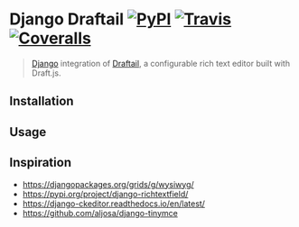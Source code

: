 # Django Draftail [![PyPI](https://img.shields.io/pypi/v/django-draftail.svg)](https://pypi.org/project/django-draftail/) [![Travis](https://travis-ci.com/thibaudcolas/django-draftail.svg?branch=master)](https://travis-ci.com/thibaudcolas/django-draftail) [![Coveralls](https://coveralls.io/repos/github/thibaudcolas/django-draftail/badge.svg?branch=master)](https://coveralls.io/github/thibaudcolas/django-draftail?branch=master)

> [Django](https://www.djangoproject.com) integration of [Draftail](https://www.draftail.org), a configurable rich text editor built with Draft.js.

## Installation

## Usage

## Inspiration

- https://djangopackages.org/grids/g/wysiwyg/
- https://pypi.org/project/django-richtextfield/
- https://django-ckeditor.readthedocs.io/en/latest/
- https://github.com/aljosa/django-tinymce
